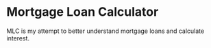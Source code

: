 # Mortgage Loan Calculator

MLC is my attempt to better understand mortgage loans and calculate interest. 